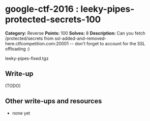# google-ctf-2016 : leeky-pipes-protected-secrets-100

**Category:** Reverse
**Points:** 100
**Solves:** 8
**Description:**
Can you fetch /protected/secrets from ssl-added-and-removed-here.ctfcompetition.com:20001 -- don't forget to account for the SSL offloading :)


leeky-pipes-fixed.tgz


## Write-up

(TODO)

## Other write-ups and resources

* none yet
